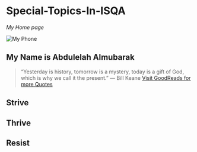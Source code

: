 # Special-Topics-In-ISQA
_My Home page_

![My Phone](https://github.com/Abdulelah01/Special-Topics-In-ISQA/blob/master/IMG_0240.PNG)


## My Name is Abdulelah Almubarak
> “Yesterday is history, tomorrow is a mystery, today is a gift of God, which is why we call it the present.”
― Bill Keane
[Visit GoodReads for more Quotes](https://www.goodreads.com/quotes/tag/hope)

## Strive 
## Thrive
## Resist
 


